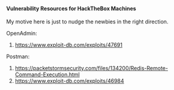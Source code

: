 #### Vulnerability Resources for HackTheBox Machines

My motive here is just to nudge the newbies in the right direction.

OpenAdmin:
1. https://www.exploit-db.com/exploits/47691

Postman:
1. https://packetstormsecurity.com/files/134200/Redis-Remote-Command-Execution.html
2. https://www.exploit-db.com/exploits/46984
